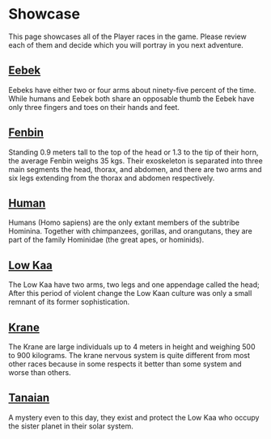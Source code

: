 # Showcase

This page showcases all of the Player races in the game. Please review each of them and decide which you will portray in you next adventure.

## [Eebek](https://genesis.theengine.com/docs/races/eebek/)

Eebeks have either two or four arms about ninety-five percent of the time. While humans and Eebek both share an opposable thumb the Eebek have only three fingers and toes on their hands and feet.

## [Fenbin](https://genesis.theengine.com/docs/races/fenbin/)

Standing 0.9 meters tall to the top of the head or 1.3 to the tip of their horn, the average Fenbin weighs 35 kgs. Their exoskeleton is separated into three main segments the head, thorax, and abdomen, and there are two arms and six legs extending from the thorax and abdomen respectively.

## [Human](https://genesis.theengine.com/docs/races/human/)

Humans \(Homo sapiens\) are the only extant members of the subtribe Hominina. Together with chimpanzees, gorillas, and orangutans, they are part of the family Hominidae \(the great apes, or hominids\).

## [Low Kaa](https://genesis.theengine.com/docs/races/lowkaa/)

The Low Kaa have two arms, two legs and one appendage called the head; After this period of violent change the Low Kaan culture was only a small remnant of its former sophistication.

## [Krane](https://genesis.theengine.com/docs/races/krane/)

The Krane are large individuals up to 4 meters in height and weighing 500 to 900 kilograms. The krane nervous system is quite different from most other races because in some respects it better than some system and worse than others.

## [Tanaian](https://genesis.theengine.com/docs/races/tanaian/)

A mystery even to this day, they exist and protect the Low Kaa who occupy the sister planet in their solar system.

